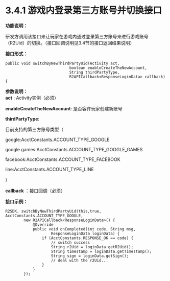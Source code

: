 # 3.4.1 游戏内登录第三方账号并切换接口

**功能说明：**

研发方调用该接口来让玩家在游戏内通过登录第三方账号来进行游戏账号（R2Uid）的切换。（接口回调说明见3.4节的接口返回结果说明）

**接口形式：**

```text
public void switchByNewThirdPartyUid(Activity act, 
                            boolean enableCreateTheNewAccount, 
                            String thirdPartyType, 
                            R2APICallback<ResponseLoginData> callback) {
```

**参数说明：**  
 **act** : Activity实例（必须）

**enableCreateTheNewAccount**: 是否容许玩家创建新账号

**thirdPartyType**:

目前支持的第三方账号类型（

google:AcctConstants.ACCOUNT\_TYPE\_GOOGLE

google games:AcctConstants.ACCOUNT\_TYPE\_GOOGLE\_GAMES

facebook:AcctConstants.ACCOUNT\_TYPE\_FACEBOOK

line:AcctConstants.ACCOUNT\_TYPE\_LINE

）

**callback** ：接口回调（必须）

**接口示例：**

```text
R2SDK. switchByNewThirdPartyUid(this,true,
AcctConstants.ACCOUNT_TYPE_GOOGLE,
        new R2APICallback<ResponseLoginData>() {
            @Override
            public void onCompleted(int code, String msg,
                    ResponseLoginData loginData) {
                if (AcctConstants.RESPONSE_OK == code) {
                    // switch success
                    String r2Uid = loginData.getR2Uid();
                    String timestamp = loginData.getTimestamp();
                    String sign = loginData.getSign();
                    // deal with the r2Uid...
                }
            }
        });    
```

